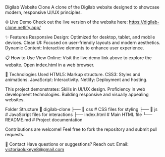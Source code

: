 
Digilab Website Clone
A clone of the Digilab website designed to showcase modern, responsive UI/UX principles.

🌐 Live Demo
Check out the live version of the website here: https://digilab-clone.netlify.app/

✨ Features
Responsive Design: Optimized for desktop, tablet, and mobile devices.
Clean UI: Focused on user-friendly layouts and modern aesthetics.
Dynamic Content: Interactive elements to enhance user experience.

📋 How to Use
View Online: Visit the live demo link above to explore the website.
Open index.html in a web browser.

🔧 Technologies Used
HTML5: Markup structure.
CSS3: Styles and animations.
JavaScript: Interactivity.
Netlify: Deployment and hosting.

This project demonstrates:
Skills in UI/UX design.
Proficiency in web development technologies.
Building responsive and visually appealing websites.

Folder Structure
📂 digilab-clone
├── 📂 css          # CSS files for styling
├── 📂 js           # JavaScript files for interactions
├── index.html      # Main HTML file
└── README.md       # Project documentation

Contributions are welcome! Feel free to fork the repository and submit pull requests.

📧 Contact
Have questions or suggestions? Reach out:
Email: victoriaolukeye8@gmail.com
